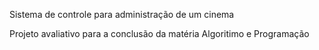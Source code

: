 Sistema de controle para administração de um cinema

Projeto avaliativo para a conclusão da matéria Algoritimo e Programação
